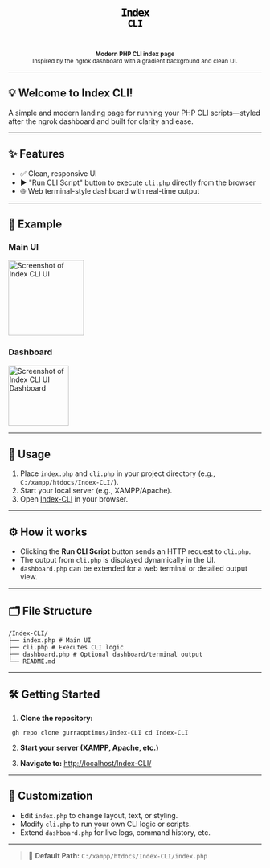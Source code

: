 <p align="center">
<svg width='64' height='64' viewBox='0 0 64 64' style='margin-bottom:18px;' xmlns='http://www.w3.org/2000/svg'><defs><linearGradient id='cli-grad' x1='0' y1='0' x2='1' y2='1'><stop offset='0%' stop-color='%236c47ff'/><stop offset='100%' stop-color='%2300e6d0'/></linearGradient></defs><rect x='0' y='0' width='64' height='64' rx='18' fill='url(%23cli-grad)'/><g><path d='M20 38c7-3 17-3 24 0' stroke='%23fff' stroke-width='3.2' fill='none' stroke-linecap='round'></path><path d='M22 32c6-2 14-2 20 0' stroke='%23e6e6ff' stroke-width='2.2' fill='none' stroke-linecap='round'></path><path d='M24 27c5-1 11-1 16 0' stroke='%2300e6d0' stroke-width='1.6' fill='none' stroke-linecap='round'></path></g><text x='50%' y='28' text-anchor='middle' font-size='22' font-family='Fira Mono, Consolas, monospace' fill='%23fff' font-weight='bold' letter-spacing='-2'>Index</text><text x='50%' y='48' text-anchor='middle' font-size='18' font-family='Fira Mono, Consolas, monospace' fill='%2300e6d0' font-weight='bold' letter-spacing='-1'>CLI</text></svg>
</p>

<div align="center">
    <sub>
        <b>Modern PHP CLI index page</b><br>
        Inspired by the ngrok dashboard with a gradient background and clean UI.
    </sub>
</div>

---

## 💡 Welcome to **Index CLI**!

A simple and modern landing page for running your PHP CLI scripts—styled after the ngrok dashboard and built for clarity and ease.

---

## ✨ Features

- ✅ Clean, responsive UI
- ▶️ "Run CLI Script" button to execute `cli.php` directly from the browser
- 🌐 Web terminal-style dashboard with real-time output

---

## 🧪 Example

### Main UI
<img src="https://raw.githubusercontent.com/gurraoptimus/Index-CLI/refs/heads/main/screenshot.png" alt="Screenshot of Index CLI UI" width="150" />


### Dashboard
<img src="https://raw.githubusercontent.com/gurraoptimus/Index-CLI/refs/heads/main/dashboard.png" alt="Screenshot of Index CLI UI Dashboard" width="120" />


---

## 🚀 Usage

1. Place `index.php` and `cli.php` in your project directory (e.g., `C:/xampp/htdocs/Index-CLI/`).
2. Start your local server (e.g., XAMPP/Apache).
3. Open [Index-CLI](http://localhost/Index-CLI/) in your browser.

---

## ⚙️ How it works

- Clicking the **Run CLI Script** button sends an HTTP request to `cli.php`.
- The output from `cli.php` is displayed dynamically in the UI.
- `dashboard.php` can be extended for a web terminal or detailed output view.

---

## 🗂 File Structure
```
/Index-CLI/
├── index.php # Main UI
├── cli.php # Executes CLI logic
├── dashboard.php # Optional dashboard/terminal output
└── README.md
```
---

## 🛠️ Getting Started

1. **Clone the repository:**
```
 gh repo clone gurraoptimus/Index-CLI cd Index-CLI
```
2. **Start your server (XAMPP, Apache, etc.)**

3. **Navigate to:**
   [http://localhost/Index-CLI/](http://localhost/Index-CLI/)

---

## 🎨 Customization

- Edit `index.php` to change layout, text, or styling.
- Modify `cli.php` to run your own CLI logic or scripts.
- Extend `dashboard.php` for live logs, command history, etc.

---

> 📍 **Default Path:** `C:/xampp/htdocs/Index-CLI/index.php`
